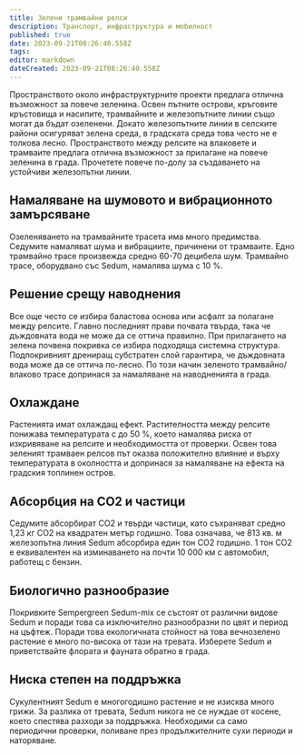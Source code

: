 ```yaml
---
title: Зелени трамвайни релси
description: Транспорт, инфраструктура и мобилност
published: true
date: 2023-09-21T08:26:40.558Z
tags: 
editor: markdown
dateCreated: 2023-09-21T08:26:40.558Z
---
```


Пространството около инфраструктурните проекти предлага отлична възможност за повече зеленина. Освен пътните острови, кръговите кръстовища и насипите, трамвайните и железопътните линии също могат да бъдат озеленени. Докато железопътните линии в селските райони осигуряват зелена среда, в градската среда това често не е толкова лесно. Пространството между релсите на влаковете и трамваите предлага отлична възможност за прилагане на повече зеленина в града. Прочетете повече по-долу за създаването на устойчиви железопътни линии.

## Намаляване на шумовото и вибрационното замърсяване
Озеленяването на трамвайните трасета има много предимства. Седумите намаляват шума и вибрациите, причинени от трамваите. Едно трамвайно трасе произвежда средно 60-70 децибела шум. Трамвайно трасе, оборудвано със Sedum, намалява шума с 10 %.

## Решение срещу наводнения
Все още често се избира баластова основа или асфалт за полагане между релсите. Главно последният прави почвата твърда, така че дъждовната вода не може да се оттича правилно. При прилагането на зелена почвена покривка се избира подходяща системна структура. Подпокривният дрениращ субстратен слой гарантира, че дъждовната вода може да се оттича по-лесно. По този начин зеленото трамвайно/влаково трасе допринася за намаляване на наводненията в града.

## Охлаждане
Растенията имат охлаждащ ефект. Растителността между релсите понижава температурата с до 50 %, което намалява риска от изкривяване на релсите и необходимостта от проверки. Освен това зеленият трамваен релсов път оказва положително влияние и върху температурата в околността и допринася за намаляване на ефекта на градския топлинен остров.

## Абсорбция на CO2 и частици
Седумите абсорбират CO2 и твърди частици, като съхраняват средно 1,23 кг CO2 на квадратен метър годишно. Това означава, че 813 кв. м железопътна линия Sedum абсорбира един тон CO2 годишно. 1 тон CO2 е еквивалентен на изминаването на почти 10 000 км с автомобил, работещ с бензин.

## Биологично разнообразие
Покривките Sempergreen Sedum-mix се състоят от различни видове Sedum и поради това са изключително разнообразни по цвят и период на цъфтеж. Поради това екологичната стойност на това вечнозелено растение е много по-висока от тази на тревата. Изберете Sedum и приветствайте флората и фауната обратно в града.

## Ниска степен на поддръжка
Сукулентният Sedum е многогодишно растение и не изисква много грижи. За разлика от тревата, Sedum никога не се нуждае от косене, което спестява разходи за поддръжка. Необходими са само периодични проверки, поливане през продължителните сухи периоди и наторяване. 